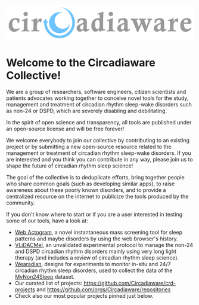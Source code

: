 ![](https://github.com/Circadiaware/circadiaware-design/raw/main/logo/circadiaware-text-logo6-font3-test2.png)

# Welcome to the Circadiaware Collective!

We are a group of researchers, software engineers, citizen scientists and patients advocates working together to conceive novel tools for the study, management and treatment of circadian rhythm sleep-wake disorders such as non-24 or DSPD, which are severely disabling and debilitating.

In the spirit of open science and transparency, all tools are published under an open-source license and will be free forever!

We welcome everybody to join our collective by contributing to an existing project or by submitting a new open-source resource related to the management or treatment of circadian rhythm sleep-wake disorders. If you are interested and you think you can contribute in any way, please join us to shape the future of circadian rhythm sleep science!

The goal of the collective is to deduplicate efforts, bring together people who share common goals (such as developing similar apps), to raise awareness about these poorly known disorders, and to provide a centralized resource on the internet to publicize the tools produced by the community.

If you don't know where to start or if you are a user interested in testing some of our tools, have a look at:
* [Web Actogram](https://github.com/Circadiaware/webactogram), a novel instantaneous mass screening tool for sleep patterns and maybe disorders by using the web browser's history.
* [VLiDACMel](https://circadiaware.github.io/VLiDACMel-entrainment-therapy-non24/SleepNon24VLiDACMel.html), an unvalidated experimental protocol to manage the non-24 and DSPD circadian rhythm disorders mainly using very long light therapy (and includes a review of circadian rhythm sleep science).
* [Wearadian](https://circadiaware.github.io/wearadian/docs/Wearadian.html), designs for experiments to monitor in-situ and 24/7 circadian rhythm sleep disorders, used to collect the data of the [MyNon24Sleep](https://figshare.com/projects/MyNon24_-_A_self-study_of_the_circadian_rhythm_and_its_altering_factors/101804) dataset.
* Our curated list of projects: https://github.com/Circadiaware/crd-projects and https://github.com/orgs/Circadiaware/repositories
* Check also our most popular projects pinned just below.
